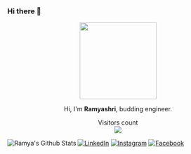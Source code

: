 ### Hi there 👋





<body background_color="red">
<div align="center">
<img src="https://cdn.cp.adobe.io/content/2/rendition/3eba70c4-d3d2-4b14-b504-183441d06063/artwork/7d96ca3c-b32d-49ff-bb28-e4c898ca009d/version/0/format/jpg/dimension/width/size/260" height="175px" width="175px"/>
</div>
 



<p align="center">Hi, I'm <strong>Ramyashri</strong>, budding engineer.</p>
 <p align="center"> 
  Visitors count<br>
  <img src="https://profile-counter.glitch.me/Ramyashrihebbar/count.svg" />
</p>
 <img align="left" alt="Ramya's Github Stats" src="https://github-readme-stats.vercel.app/api?username=Ramyashrihebbar&show_icons=true&hide_border=true" />

<p align="center">
  
  <a href="https://www.linkedin.com/in/ramyashri-hebbar-b44973173/"><img src="https://img.shields.io/badge/LinkedIn-%230077B5.svg?&style=flat-square&logo=linkedin&logoColor=white" alt="LinkedIn"></a>
  <a href="https://www.instagram.com/ramyashri_hebbar"><img src="https://img.shields.io/badge/Instagram-%23E4405F.svg?&style=flat-square&logo=instagram&logoColor=white" alt="Instagram"></a>
  <a href="https://www.facebook.com/profile.php?id=100010154376824"><img src="https://img.shields.io/badge/Facebook-%231877F2.svg?&style=flat-square&logo=facebook&logoColor=white" alt="Facebook"></a>
</p>
</div>
    


